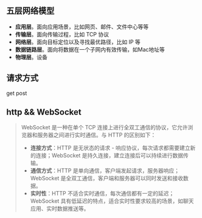 ## 五层网络模型
- **应用层**。面向应用场景，比如网页、邮件、文件中心等等
- **传输层**。面向传输过程，比如 TCP 协议
- **网络层**。面向目标定位以及寻找最优路径，比如 IP 等
- **数据链路层**。面向将数据在一个子网内有效传输，如Mac地址等
- **物理层**。设备
## 请求方式
get post

## http && WebSocket

> WebSocket 是一种在单个 TCP 连接上进行全双工通信的协议，它允许浏览器和服务器之间进行实时通信。与 HTTP 的区别如下：
> - **连接方式**：HTTP 是无状态的请求 - 响应协议，每次请求都需要建立新的连接；WebSocket 是持久连接，建立连接后可以持续进行数据传输。
> - **通信方式**：HTTP 是单向通信，客户端发起请求，服务器响应；WebSocket 是全双工通信，客户端和服务器可以同时发送和接收数据。
> - **实时性**：HTTP 不适合实时通信，每次通信都有一定的延迟；WebSocket 具有低延迟的特点，适合实时性要求较高的场景，如聊天应用、实时数据推送等。


